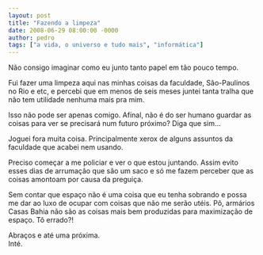 ```yaml
---
layout: post
title: "Fazendo a limpeza"
date: 2008-06-29 08:00:00 -0000
author: pedro
tags: ["a vida, o universo e tudo mais", "informática"]
---
```

Não consigo imaginar como eu junto tanto papel em tão pouco tempo.

Fui fazer uma limpeza aqui nas minhas coisas da faculdade, São-Paulinos no Rio e etc, e  percebi que em menos de seis meses juntei tanta tralha que não tem utilidade nenhuma mais pra mim.

Isso não pode ser apenas comigo. Afinal, não é do ser humano guardar as coisas para ver se precisará num futuro próximo? Diga que sim...

Joguei fora muita coisa. Principalmente xerox de alguns assuntos da faculdade que acabei nem usando.

Preciso começar a me policiar e ver o que estou juntando. Assim evito esses dias de arrumação que são um saco e só me fazem perceber que as coisas amontoam por causa da preguiça.

Sem contar que espaço não é uma coisa que eu tenha sobrando e possa me dar ao luxo de ocupar com coisas que não me serão utéis. Pô, armários Casas Bahia não são as coisas mais bem produzidas para maximização de espaço. Tô errado?!

Abraços e até uma próxima.  
Inté.